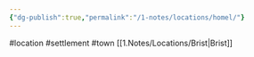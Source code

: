 ```yaml
---
{"dg-publish":true,"permalink":"/1-notes/locations/homel/"}
---
```


#location #settlement #town
[[1.Notes/Locations/Brist\|Brist]]
